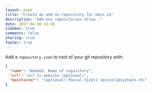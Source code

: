 ```yaml
---
layout: page
title: "Create an add-on repository for Hass.io"
description: "Add-ons repositories allow ."
date: 2017-04-30 13:28
sidebar: true
comments: false
sharing: true
footer: true
---
```


Add a `repository.json` to root of your git repository with:
```json
{
  "name": "Needed, Name of repository",
  "url": "url to website (optional)",
  "maintainer": "(optional) Pascal Vizeli <pvizeli@syshack.ch>"
}
```
